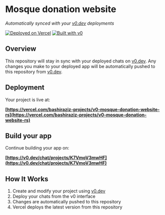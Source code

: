 # Mosque donation website


*Automatically synced with your [v0.dev](https://v0.dev) deployments*

[![Deployed on Vercel](https://img.shields.io/badge/Deployed%20on-Vercel-black?style=for-the-badge&logo=vercel)](https://vercel.com/bashiraziz-projects/v0-mosque-donation-website-rs)
[![Built with v0](https://img.shields.io/badge/Built%20with-v0.dev-black?style=for-the-badge)](https://v0.dev/chat/projects/K7VmoV3mwHF)

## Overview

This repository will stay in sync with your deployed chats on [v0.dev](https://v0.dev).
Any changes you make to your deployed app will be automatically pushed to this repository from [v0.dev](https://v0.dev).

## Deployment

Your project is live at:

**[https://vercel.com/bashiraziz-projects/v0-mosque-donation-website-rs](https://vercel.com/bashiraziz-projects/v0-mosque-donation-website-rs)**

## Build your app

Continue building your app on:

**[https://v0.dev/chat/projects/K7VmoV3mwHF](https://v0.dev/chat/projects/K7VmoV3mwHF)**

## How It Works

1. Create and modify your project using [v0.dev](https://v0.dev)
2. Deploy your chats from the v0 interface
3. Changes are automatically pushed to this repository
4. Vercel deploys the latest version from this repository
